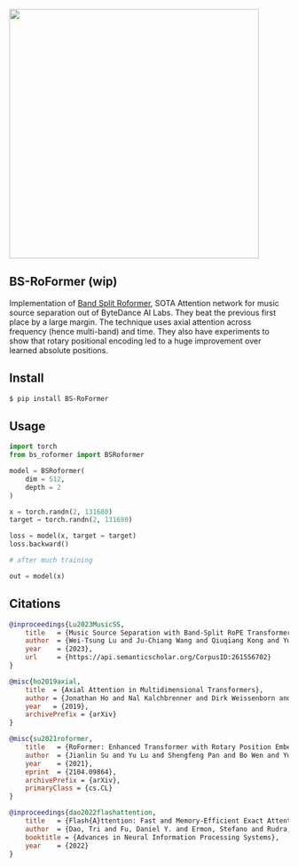 <img src="./bs-roformer.png" width="450px"></img>

## BS-RoFormer (wip)

Implementation of <a href="https://arxiv.org/abs/2309.02612">Band Split Roformer</a>, SOTA Attention network for music source separation out of ByteDance AI Labs. They beat the previous first place by a large margin. The technique uses axial attention across frequency (hence multi-band) and time. They also have experiments to show that rotary positional encoding led to a huge improvement over learned absolute positions.

## Install

```bash
$ pip install BS-RoFormer
```

## Usage

```python
import torch
from bs_roformer import BSRoformer

model = BSRoformer(
    dim = 512,
    depth = 2
)

x = torch.randn(2, 131680)
target = torch.randn(2, 131680)

loss = model(x, target = target)
loss.backward()

# after much training

out = model(x)
```

## Citations

```bibtex
@inproceedings{Lu2023MusicSS,
    title   = {Music Source Separation with Band-Split RoPE Transformer},
    author  = {Wei-Tsung Lu and Ju-Chiang Wang and Qiuqiang Kong and Yun-Ning Hung},
    year    = {2023},
    url     = {https://api.semanticscholar.org/CorpusID:261556702}
}
```

```bibtex
@misc{ho2019axial,
    title  = {Axial Attention in Multidimensional Transformers},
    author = {Jonathan Ho and Nal Kalchbrenner and Dirk Weissenborn and Tim Salimans},
    year   = {2019},
    archivePrefix = {arXiv}
}
```

```bibtex
@misc{su2021roformer,
    title   = {RoFormer: Enhanced Transformer with Rotary Position Embedding},
    author  = {Jianlin Su and Yu Lu and Shengfeng Pan and Bo Wen and Yunfeng Liu},
    year    = {2021},
    eprint  = {2104.09864},
    archivePrefix = {arXiv},
    primaryClass = {cs.CL}
}
```

```bibtex
@inproceedings{dao2022flashattention,
    title   = {Flash{A}ttention: Fast and Memory-Efficient Exact Attention with {IO}-Awareness},
    author  = {Dao, Tri and Fu, Daniel Y. and Ermon, Stefano and Rudra, Atri and R{\'e}, Christopher},
    booktitle = {Advances in Neural Information Processing Systems},
    year    = {2022}
}
```
